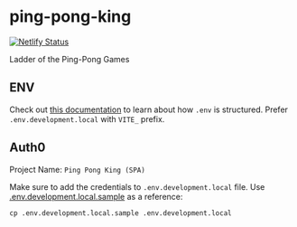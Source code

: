 # ping-pong-king

[![Netlify Status](https://api.netlify.com/api/v1/badges/1f4f6ead-c9e3-4ae3-85cf-4c456b7e14ef/deploy-status)](https://app.netlify.com/sites/ping-pong-king/deploys)

Ladder of the Ping-Pong Games

## ENV

Check out [this documentation](https://vitejs.dev/guide/env-and-mode.html#env-files) to learn about how `.env` is structured. Prefer `.env.development.local` with `VITE_` prefix.

## Auth0

Project Name: `Ping Pong King (SPA)`

Make sure to add the credentials to `.env.development.local` file.
Use [.env.development.local.sample](.env.development.local.sample) as a reference:

```
cp .env.development.local.sample .env.development.local
```
